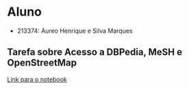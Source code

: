 # Aluno
* 213374: Áureo Henrique e Silva Marques

## Tarefa sobre Acesso a DBPedia, MeSH e OpenStreetMap

[Link para o notebook](notebook/lab02-logic-model-dbpedia.ipynb)